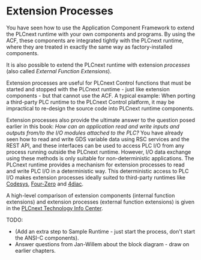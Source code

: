 # Extension Processes

You have seen how to use the Application Component Framework to extend the PLCnext runtime with your own components and programs. By using the ACF, these components are integrated tightly with the PLCnext runtime, where they are treated in exactly the same way as factory-installed components.

It is also possible to extend the PLCnext runtime with extension *processes* (also called *External Function Extensions*).

Extension processes are useful for PLCnext Control functions that must be started and stopped with the PLCnext runtime - just like extension components - but that cannot use the ACF. A typical example: When porting a third-party PLC runtime to the PLCnext Control platform, it may be impractical to re-design the source code into PLCnext runtime components.

Extension processes also provide the ultimate answer to the question posed earlier in this book: *How can an application read and write inputs and outputs from/to the I/O modules attached to the PLC?* You have already seen how to read and write GDS variable data using RSC services and the REST API, and these interfaces can be used to access PLC I/O from any process running outside the PLCnext runtime. However, I/O data exchange using these methods is only suitable for non-deterministic applications. The PLCnext runtime provides a mechanism for extension processes to read and write PLC I/O in a deterministic way. This deterministic access to PLC I/O makes extension processes ideally suited to third-party runtimes like [Codesys][codesys], [Four-Zero][four-zero] and [4diac][4diac].

A high-level comparison of extension components (internal function extensions) and extension processes (external function extensions) is given in the [PLCnext Technology Info Center][comparison].

TODO:

* (Add an extra step to Sample Runtime - just start the process, don't start the ANSI-C components).
* Answer questions from Jan-Willem about the block diagram - draw on earlier chapters.

[codesys]: https://www.plcnextstore.com/#/220
[four-zero]: https://www.plcnextstore.com/#/168
[4diac]: https://www.eclipse.org/4diac/en_rte.php
[comparison]: https://www.plcnext.help/te/PLCnext_Runtime/Function_extensions_for_internal_processes.htm